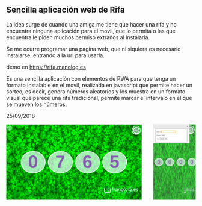 ## Sencilla aplicación web de Rifa

La idea surge de cuando una amiga me tiene que hacer una rifa y no encuentra ninguna
aplicación para el movil, que lo permita o las que encuentra le piden muchos permiso
extraños al instalarla.

Se me ocurre programar una pagina web, que ni siquiera es necesario instalarse,
entrando a la url para usarla.

demo en https://rifa.manolog.es

Es una sencilla aplicación con elementos de PWA para que tenga un formato instalable
en el movil, realizada en javascript que permite hacer un sorteo, es
 decir, genera números aleatorios y los muestra en un formato visual que parece
 una rifa tradicional, permite marcar el intervalo en el que se mueven los números.

25/09/2018

![captura de pantalla](screenshot.png)
